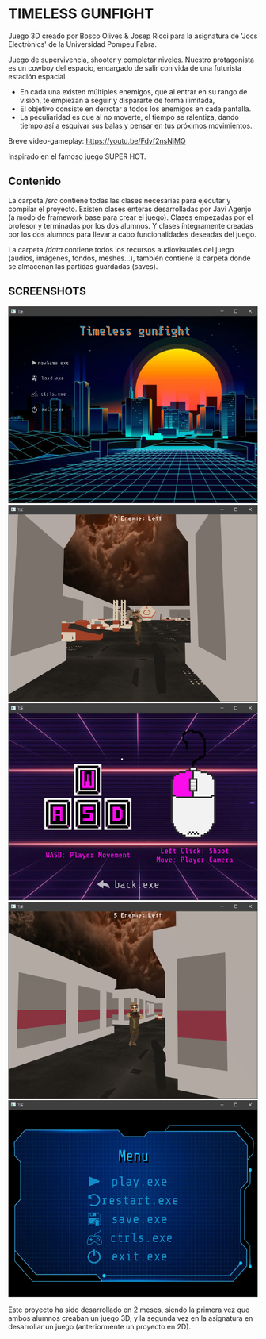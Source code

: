 # TIMELESS GUNFIGHT 
Juego 3D creado por Bosco Olives & Josep Ricci para la asignatura de 'Jocs Electrònics' de la Universidad Pompeu Fabra.

Juego de supervivencia, shooter y completar niveles.
Nuestro protagonista es un cowboy del espacio, encargado de salir con vida de una futurista estación espacial.
- En cada una existen múltiples enemigos, que al entrar en su rango de visión, te empiezan a seguir y dispararte de forma ilimitada,
- El objetivo consiste en derrotar a todos los enemigos en cada pantalla.
- La peculiaridad es que al no moverte, el tiempo se ralentiza, dando tiempo así a esquivar sus balas y pensar en tus próximos movimientos.

Breve video-gameplay:
https://youtu.be/Fdyf2nsNjMQ

Inspirado en el famoso juego SUPER HOT.

## Contenido
La carpeta /*src* contiene todas las clases necesarias para ejecutar y compilar el proyecto.
Existen clases enteras desarrolladas por Javi Agenjo (a modo de framework base para crear el juego).
Clases empezadas por el profesor y terminadas por los dos alumnos.
Y clases íntegramente creadas por los dos alumnos para llevar a cabo funcionalidades deseadas del juego.

La carpeta /*data* contiene todos los recursos audiovisuales del juego (audios, imágenes, fondos, meshes...), también contiene la carpeta donde se almacenan las partidas guardadas (saves).

## SCREENSHOTS
![](./screenshots/1.png)
![](./screenshots/2.png)
![](./screenshots/3.png)
![](./screenshots/4.png)
![](./screenshots/5.png)



Este proyecto ha sido desarrollado en 2 meses, siendo la primera vez que ambos alumnos creaban un juego 3D, y la segunda vez en la asignatura en desarrollar un juego (anteriormente un proyecto en 2D).
